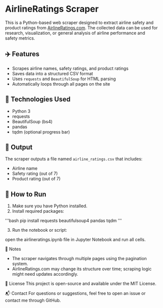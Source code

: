 # AirlineRatings Scraper

This is a Python-based web scraper designed to extract airline safety and product ratings from [AirlineRatings.com](https://www.airlineratings.com). The collected data can be used for research, visualization, or general analysis of airline performance and safety metrics.

## ✈️ Features

- Scrapes airline names, safety ratings, and product ratings
- Saves data into a structured CSV format
- Uses `requests` and `BeautifulSoup` for HTML parsing
- Automatically loops through all pages on the site

## 🧰 Technologies Used

- Python 3
- requests
- BeautifulSoup (bs4)
- pandas
- tqdm (optional progress bar)

## 📁 Output

The scraper outputs a file named `airline_ratings.csv` that includes:

- Airline name
- Safety rating (out of 7)
- Product rating (out of 7)

## 🚀 How to Run

1. Make sure you have Python installed.
2. Install required packages:

'''bash
pip install requests beautifulsoup4 pandas tqdm
'''

3. Run the notebook or script:

open the airlineratings.ipynb file in Jupyter Notebook and run all cells.

📌 Notes

- The scraper navigates through multiple pages using the pagination system.
- AirlineRatings.com may change its structure over time; scraping logic might need updates accordingly.

📝 License
This project is open-source and available under the MIT License.

📬 Contact
For questions or suggestions, feel free to open an issue or contact me through GitHub.
